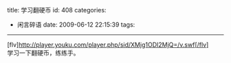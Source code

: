 title: 学习翻硬币
id: 408
categories:
  - 闲言碎语
date: 2009-06-12 22:15:39
tags:
---

[flv]http://player.youku.com/player.php/sid/XMjg1ODI2MjQ=/v.swf[/flv]
</br>学习一下翻硬币，练练手。